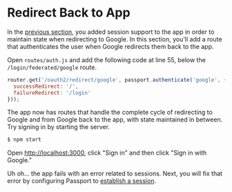 # Redirect Back to App

In the [previous section](../state/), you added session support to the app in
order to maintain state when redirecting to Google.  In this section, you'll add
a route that authenticates the user when Google redirects them back to the app.

Open `routes/auth.js` and add the following code at line 55, below the
`/login/federated/google` route.

```js
router.get('/oauth2/redirect/google', passport.authenticate('google', {
  successRedirect: '/',
  failureRedirect: '/login'
}));
```

The app now has routes that handle the complete cycle of redirecting to Google
and from Google back to the app, with state maintained in between.  Try signing
in by starting the server.

```sh
$ npm start
```

Open [http://localhost:3000](http://localhost:3000), click "Sign in" and then
click "Sign in with Google."

Uh oh... the app fails with an error related to sessions.  Next, you will fix
that error by configuring Passport to [establish a session](../session/).
